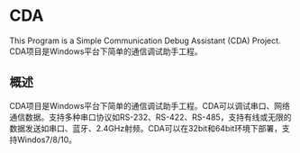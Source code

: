 # CDA
This Program is a Simple Communication Debug Assistant (CDA) Project.
CDA项目是Windows平台下简单的通信调试助手工程。

## 概述
CDA项目是Windows平台下简单的通信调试助手工程。CDA可以调试串口、网络通信数据。支持多种串口协议如RS-232、RS-422、RS-485，支持有线或无限的数据发送如串口、蓝牙、2.4GHz射频。CDA可以在32bit和64bit环境下部署，支持Windos7/8/10。
